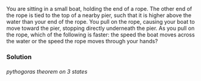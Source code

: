 You are sitting in a small boat, holding the end of a rope. The other end of
the rope is tied to the top of a nearby pier, such that it is higher above the
water than your end of the rope. You pull on the rope, causing your boat to
move toward the pier, stopping directly underneath the pier. As you pull on the
rope, which of the following is faster: the speed the boat moves across the
water or the speed the rope moves through your hands?

### Solution

###### pythogoras theorem on 3 states
